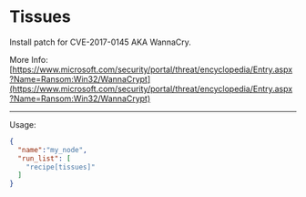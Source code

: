 # Tissues

Install patch for CVE-2017-0145 AKA WannaCry.

More Info: [https://www.microsoft.com/security/portal/threat/encyclopedia/Entry.aspx?Name=Ransom:Win32/WannaCrypt](https://www.microsoft.com/security/portal/threat/encyclopedia/Entry.aspx?Name=Ransom:Win32/WannaCrypt)

---

Usage:

```json
{
  "name":"my_node",
  "run_list": [
    "recipe[tissues]"
  ]
}
```
